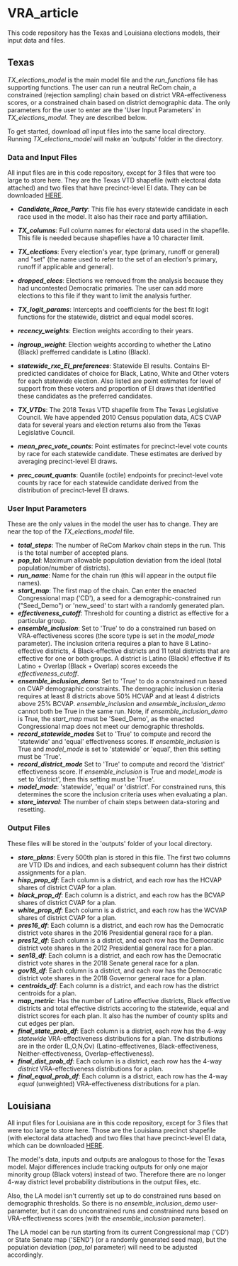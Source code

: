 # VRA_article

This code repository has the Texas and Louisiana elections models, their input data and files. 

## Texas

*TX_elections_model* is the main model file and the *run_functions* file has supporting functions. The user can run a neutral ReCom chain, a constrained (rejection sampling) chain based on district VRA-effectiveness scores, or a constrained chain based on district demographic data. The only parameters for the user to enter are the 'User Input Parameters' in *TX_elections_model*. They are described below.

To get started, download *all* input files into the same local directory. Running *TX_elections_model* will make an 'outputs' folder in the directory.

### Data and Input Files ###

All input files are in this code repository, except for 3 files that were too large to store here. They are the Texas VTD shapefile (with electoral data attached) and two files that have precinct-level EI data. They can be downloaded [HERE](https://www.dropbox.com/sh/k78n2hyixmv9xdg/AABmZG5ntMbXtX1VKThR7_t8a?dl=0). 

* ***Candidate_Race_Party***: This file has every statewide candidate in each race used in the model. It also has their race and party affiliation.
* ***TX_columns***: Full column names for electoral data used in the shapefile. This file is needed because shapefiles have a 10 character limit.
* ***TX_elections***: Every election's year, type (primary, runoff or general) and "set" (the name used to refer to the set of an election's primary, runoff if applicable and general).
* ***dropped_elecs***: Elections we removed from the analysis because they had uncontested Democratic primaries. The user can add more elections to this file if they want to limit the analysis further.
* ***TX_logit_params***: Intercepts and coefficients for the best fit logit functions for the statewide, district and equal model scores.
* ***recency_weights***: Election weights according to their years.
* ***ingroup_weight***: Election weights according to whether the Latino (Black) prefferred candidate is Latino (Black).
* ***statewide_rxc_EI_preferences***: Statewide EI results. Contains EI-predicted candidates of choice for Black, Latino, White and Other voters for each statewide election. Also listed are point estimates for level of support from these voters and proportion of EI draws that identified these candidates as the preferred candidates.

* ***TX_VTDs***: The 2018 Texas VTD shapefile from The Texas Legislative Council. We have appended 2010 Census population data, ACS CVAP data for several years and election returns also from the Texas Legislative Council.

* ***mean_prec_vote_counts***: Point estimates for precinct-level vote counts by race for each statewide candidate.  These estimates are derived by averaging precinct-level EI draws.

* ***prec_count_quants***: Quantile (octile) endpoints for precinct-level vote counts by race for each statewide candidate derived from the distribution of precinct-level EI draws.



### User Input Parameters ###
These are the only values in the model the user has to change. They are near the top of the *TX_elections_model* file.

* ***total_steps***: The number of ReCom Markov chain steps in the run. This is the total number of accepted plans.
* ***pop_tol***: Maximum allowable population deviation from the ideal (total population/number of districts).
* ***run_name***: Name for the chain run (this will appear in the output file names).
* ***start_map***: The first map of the chain. Can enter the enacted Congressional map ('CD'), a seed for a demographic-constrained run ("Seed_Demo") or 'new_seed' to start with a randomly generated plan.
* ***effectiveness_cutoff***: Threshold for counting a district as effective for a particular group. 
* ***ensemble_inclusion***: Set to 'True' to do a constrained run based on VRA-effectiveness scores (the score type is set in the *model_mode* parameter). The inclusion criteria requires a plan to have 8 Latino-effective districts, 4 Black-effective districts and 11 total districts that are effective for one or both groups. A district is Latino (Black) effective if its Latino + Overlap (Black + Overlap) scores exceeds the *effectiveness_cutoff*.
* ***ensemble_inclusion_demo***: Set to 'True' to do a constrained run based on CVAP demographic constraints. The demographic inclusion criteria requires at least 8 districts above 50% HCVAP and at least 4 districts above 25% BCVAP. *ensemble_inclusion* and *ensemble_inclusion_demo* cannot both be True in the same run. Note, if *ensemble_inclusion_demo* is True, the *start_map* must be 'Seed_Demo', as the enacted Congressional map does not meet our demographic thresholds.
* ***record_statewide_modes*** Set to 'True' to compute and record the 'statewide' and 'equal' effectiveness scores. If *ensemble_inclusion* is True and *model_mode* is set to 'statewide' or 'equal', then this setting must be 'True'.
* ***record_district_mode*** Set to 'True' to compute and record the 'district' effectiveness score. If *ensemble_inclusion* is True and *model_mode* is set to 'district', then this setting must be 'True'.
* ***model_mode***: 'statewide', 'equal' or 'district'. For constrained runs, this determines the score the inclusion criteria uses when evaluating a plan.
* ***store_interval***: The number of chain steps between data-storing and resetting.


### Output Files ###
These files will be stored in the 'outputs' folder of your local directory.

* ***store_plans***: Every 500th plan is stored in this file. The first two columns are VTD IDs and indices, and each subsequent column has their district assignments for a plan.
* ***hisp_prop_df***: Each column is a district, and each row has the HCVAP shares of district CVAP for a plan.
* ***black_prop_df***: Each column is a district, and each row has the BCVAP shares of district CVAP for a plan.
* ***white_prop_df***: Each column is a district, and each row has the WCVAP shares of district CVAP for a plan.
* ***pres16_df***: Each column is a district, and each row has the Democratic district vote shares in the 2016 Presidential general race for a plan.
* ***pres12_df***: Each column is a district, and each row has the Democratic district vote shares in the 2012 Presidential general race for a plan.
* ***sen18_df***: Each column is a district, and each row has the Democratic district vote shares in the 2018 Senate general race for a plan.
* ***gov18_df***: Each column is a district, and each row has the Democratic district vote shares in the 2018 Governor general race for a plan.
* ***centroids_df***: Each column is a district, and each row has the district centroids for a plan.
* ***map_metric***: Has the number of Latino effective districts, Black effective districts and total effective districts accoring to the statewide, equal and district scores for each plan. It also has the number of county splits and cut edges per plan.
* ***final_state_prob_df***: Each column is a district, each row has the 4-way *statewide* VRA-effectiveness distributions for a plan. The distributions are in the order (L,O,N,Ov) (Latino-effectivenes, Black-effectiveness, Neither-effectiveness, Overlap-effectiveness).
* ***final_dist_prob_df***: Each column is a district, each row has the 4-way *district* VRA-effectiveness distributions for a plan.
* ***final_equal_prob_df***: Each column is a district, each row has the 4-way *equal* (unweighted) VRA-effectiveness distributions for a plan. 

## Louisiana

All input files for Louisiana are in this code repository, except for 3 files that were too large to store here. Those are the Louisiana precinct shapefile (with electoral data attached) and two files that have precinct-level EI data, which can be downloaded [HERE](https://www.dropbox.com/sh/urf7qnt0egepxy3/AABsRPmVQJQBvB8P0FztaYH1a?dl=0).

The model's data, inputs and outputs are analogous to those for the Texas model. Major differences include tracking outputs for only one major minority group (Black voters) instead of two. Therefore there are no longer 4-way district level probability distributions in the output files, etc.

Also, the LA model isn't currently set up to do constrained runs based on demographic thresholds. So there is no *ensemble_inclusion_demo* user-parameter, but it can do unconstrained runs and constrained runs based on VRA-effectiveness scores (with the *ensemble_inclusion* parameter).

The LA model can be run starting from its current Congressional map ('CD') or State Senate map ('SEND') (or a randomly generated seed map), but the population deviation (*pop_tol* parameter) will need to be adjusted accordingly.




